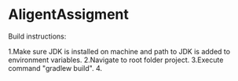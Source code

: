# AligentAssigment

Build instructions:

1.Make sure JDK is installed on machine and path to JDK is added to environment variables.
2.Navigate to root folder project.
3.Execute command "gradlew build".
4.

